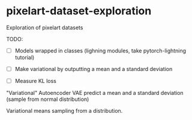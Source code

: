# pixelart-dataset-exploration
Exploration of pixelart datasets

TODO:
- [ ] Models wrapped in classes (lighning modules, take pytorch-lightning tutorial)
- [ ] Make variational by outputting a mean and a standard deviation
- [ ] Measure KL loss


"Variational" Autoencoder
VAE predict a mean and a standard deviation (sample from normal distribution)

Variational means sampling from a distribution.
